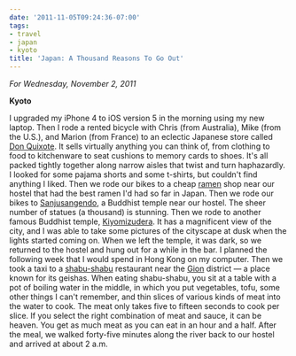 ```yaml
---
date: '2011-11-05T09:24:36-07:00'
tags:
- travel
- japan
- kyoto
title: 'Japan: A Thousand Reasons To Go Out'
---
```


*For Wednesday, November 2, 2011*

**Kyoto**

I upgraded my iPhone 4 to iOS version 5 in the morning using my new laptop. Then I rode a rented bicycle with Chris (from Australia), Mike (from the U.S.), and Marion (from France) to an eclectic Japanese store called [Don Quixote](http://www.google.com/search?client=safari&rls;=en&q;=Don+Quixote+store&oe;=UTF-8&um;=1&ie;=UTF-8&hl;=en&tbm;=isch&source;=og&sa;=N&tab;=wi&biw;=1366&bih;=690&sei;=%20tV61TomWHo_5mAXv9tmsCQ). It sells virtually anything you can think of, from clothing to food to kitchenware to seat cushions to memory cards to shoes. It's all packed tightly together along narrow aisles that twist and turn haphazardly. I looked for some pajama shorts and some t-shirts, but couldn't find anything I liked. Then we rode our bikes to a cheap [ramen](http://www.google.com/search?client=safari&rls;=en&q;=ramen&oe;=UTF-8&um;=1&ie;=UTF-8&hl;=en&tbm;=isch&source;=og&sa;=N&tab;=wi&biw;=1366&bih;=690&sei;=%20UV-1TtrHOcHLmAXwhdTgAw) shop near our hostel that had the best ramen I'd had so far in Japan. Then we rode our bikes to [Sanjusangendo](http://www.google.com/search?client=safari&rls;=en&q;=Sanjusangendo&oe;=UTF-8&um;=1&ie;=UTF-8&hl;=en&tbm;=isch&source;=og&sa;=N&tab;=wi&biw;=1366&bih;=690&sei;=%20sV-1TsaIJarMmAXdvrjjAw), a Buddhist temple near our hostel. The sheer number of statues (a thousand) is stunning. Then we rode to another famous Buddhist temple, [Kiyomizudera](http://www.google.com/search?client=safari&rls;=en&q;=Kiyomizudera&oe;=UTF-8&um;=1&ie;=UTF-8&hl;=en&tbm;=isch&source;=og&sa;=N&tab;=wi&biw;=1366&bih;=690&sei;=%20RWC1Tu7rLajImAXFm6HbAw). It has a magnificent view of the city, and I was able to take some pictures of the cityscape at dusk when the lights started coming on. When we left the temple, it was dark, so we returned to the hostel and hung out for a while in the bar. I planned the following week that I would spend in Hong Kong on my computer. Then we took a taxi to a [shabu-shabu](http://www.google.com/search?client=safari&rls;=en&q;=shabu+shabu&oe;=UTF-8&um;=1&ie;=UTF-8&hl;=en&tbm;=isch&source;=og&sa;=N&tab;=wi&biw;=1366&bih;=690&sei;=%20wWC1TpOVBe-NmQX1kcXlAw) restaurant near the [Gion](http://www.google.com/search?client=safari&rls;=en&q;=gion&oe;=UTF-8&um;=1&ie;=UTF-8&hl;=en&tbm;=isch&source;=og&sa;=N&tab;=wi&biw;=1366&bih;=690&sei;=%20BmG1TvTjAaP0mAWugOGtDA) district — a place known for its geishas. When eating shabu-shabu, you sit at a table with a pot of boiling water in the middle, in which you put vegetables, tofu, some other things I can't remember, and thin slices of various kinds of meat into the water to cook. The meat only takes five to fifteen seconds to cook per slice. If you select the right combination of meat and sauce, it can be heaven. You get as much meat as you can eat in an hour and a half. After the meal, we walked forty-five minutes along the river back to our hostel and arrived at about 2 a.m.
